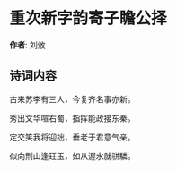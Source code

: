 # 重次新字韵寄子瞻公择

**作者**: 刘攽

## 诗词内容

古来苏李有三人，今复齐名事亦新。

秀出文华喧右蜀，指挥能政接东秦。

定交笑我将迎拙，垂老于君意气亲。

似向荆山逢玨玉，如从渥水就骈驎。

